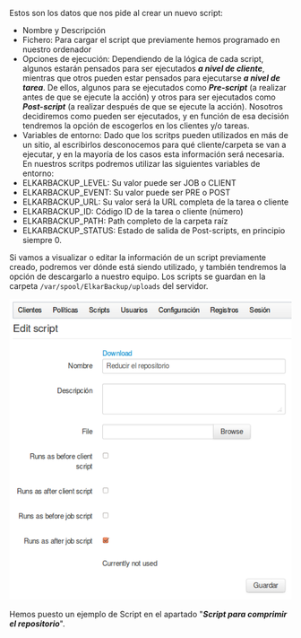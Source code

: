 Estos son los datos que nos pide al crear un nuevo script:

- Nombre y Descripción
- Fichero: Para cargar el script que previamente hemos programado en nuestro ordenador
- Opciones de ejecución: Dependiendo de la lógica de cada script, algunos estarán pensados para ser ejecutados ***a nivel de cliente***, mientras que otros pueden estar pensados para ejecutarse ***a nivel de tarea***. De ellos, algunos para se ejecutados como ***Pre-script*** (a realizar antes de que se ejecute la acción) y otros para ser ejecutados como ***Post-script*** (a realizar después de que se ejecute la acción). Nosotros decidiremos como pueden ser ejecutados, y en función de esa decisión tendremos la opción de escogerlos en los clientes y/o tareas.
- Variables de entorno: Dado que los scritps pueden utilizados en más de un sitio, al escribirlos desconocemos para qué cliente/carpeta se van a ejecutar, y en la mayoría de los casos esta información será necesaria. En nuestros scritps podremos utilizar las siguientes variables de entorno:
 - ELKARBACKUP_LEVEL: Su valor puede ser JOB o CLIENT
 - ELKARBACKUP_EVENT: Su valor puede ser PRE o POST
 - ELKARBACKUP_URL: Su valor será la URL completa de la tarea o cliente
 - ELKARBACKUP_ID: Código ID de la tarea o cliente (número)
 - ELKARBACKUP_PATH: Path completo de la carpeta raíz
 - ELKARBACKUP_STATUS: Estado de salida de Post-scripts,  en principio siempre 0.

Si vamos a visualizar o editar la información de un script previamente creado, podremos ver dónde está siendo utilizado, y también tendremos la opción de descargarlo a nuestro equipo.
Los scripts se guardan en la carpeta `/var/spool/ElkarBackup/uploads` del servidor.

![Clientes y Tareas](../assets/scripts1.png)

Hemos puesto un ejemplo de Script en el apartado "***Script para comprimir el repositorio***".
